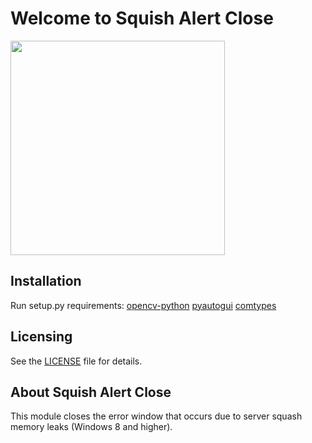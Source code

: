 # Welcome to Squish Alert Close
<img src="about.png" height="343" />

## Installation

Run setup.py
requirements:
[opencv-python](https://pypi.org/project/opencv-python)
[pyautogui](https://pypi.org/project/PyAutoGUI)
[comtypes](https://pypi.org/project/comtypes)


## Licensing

See the [LICENSE](LICENSE) file for details.

## About Squish Alert Close

This module closes the error window that occurs due to server squash memory leaks (Windows 8 and higher).